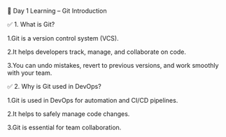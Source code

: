 📅 Day 1 Learning – Git Introduction

✅ 1. What is Git?

1.Git is a version control system (VCS).

2.It helps developers track, manage, and collaborate on code.

3.You can undo mistakes, revert to previous versions, and work smoothly with your team.

✅ 2. Why is Git used in DevOps?

1.Git is used in DevOps for automation and CI/CD pipelines.

2.It helps to safely manage code changes.

3.Git is essential for team collaboration.
